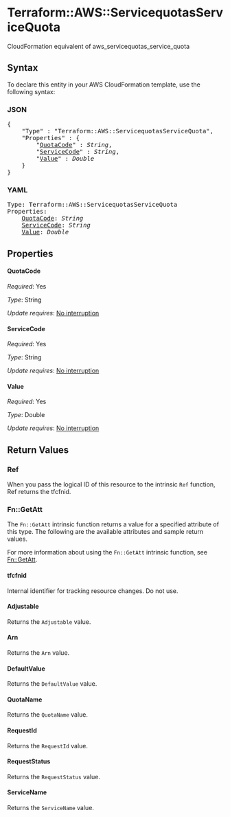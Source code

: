 # Terraform::AWS::ServicequotasServiceQuota

CloudFormation equivalent of aws_servicequotas_service_quota

## Syntax

To declare this entity in your AWS CloudFormation template, use the following syntax:

### JSON

<pre>
{
    "Type" : "Terraform::AWS::ServicequotasServiceQuota",
    "Properties" : {
        "<a href="#quotacode" title="QuotaCode">QuotaCode</a>" : <i>String</i>,
        "<a href="#servicecode" title="ServiceCode">ServiceCode</a>" : <i>String</i>,
        "<a href="#value" title="Value">Value</a>" : <i>Double</i>
    }
}
</pre>

### YAML

<pre>
Type: Terraform::AWS::ServicequotasServiceQuota
Properties:
    <a href="#quotacode" title="QuotaCode">QuotaCode</a>: <i>String</i>
    <a href="#servicecode" title="ServiceCode">ServiceCode</a>: <i>String</i>
    <a href="#value" title="Value">Value</a>: <i>Double</i>
</pre>

## Properties

#### QuotaCode

_Required_: Yes

_Type_: String

_Update requires_: [No interruption](https://docs.aws.amazon.com/AWSCloudFormation/latest/UserGuide/using-cfn-updating-stacks-update-behaviors.html#update-no-interrupt)

#### ServiceCode

_Required_: Yes

_Type_: String

_Update requires_: [No interruption](https://docs.aws.amazon.com/AWSCloudFormation/latest/UserGuide/using-cfn-updating-stacks-update-behaviors.html#update-no-interrupt)

#### Value

_Required_: Yes

_Type_: Double

_Update requires_: [No interruption](https://docs.aws.amazon.com/AWSCloudFormation/latest/UserGuide/using-cfn-updating-stacks-update-behaviors.html#update-no-interrupt)

## Return Values

### Ref

When you pass the logical ID of this resource to the intrinsic `Ref` function, Ref returns the tfcfnid.

### Fn::GetAtt

The `Fn::GetAtt` intrinsic function returns a value for a specified attribute of this type. The following are the available attributes and sample return values.

For more information about using the `Fn::GetAtt` intrinsic function, see [Fn::GetAtt](https://docs.aws.amazon.com/AWSCloudFormation/latest/UserGuide/intrinsic-function-reference-getatt.html).

#### tfcfnid

Internal identifier for tracking resource changes. Do not use.

#### Adjustable

Returns the <code>Adjustable</code> value.

#### Arn

Returns the <code>Arn</code> value.

#### DefaultValue

Returns the <code>DefaultValue</code> value.

#### QuotaName

Returns the <code>QuotaName</code> value.

#### RequestId

Returns the <code>RequestId</code> value.

#### RequestStatus

Returns the <code>RequestStatus</code> value.

#### ServiceName

Returns the <code>ServiceName</code> value.

